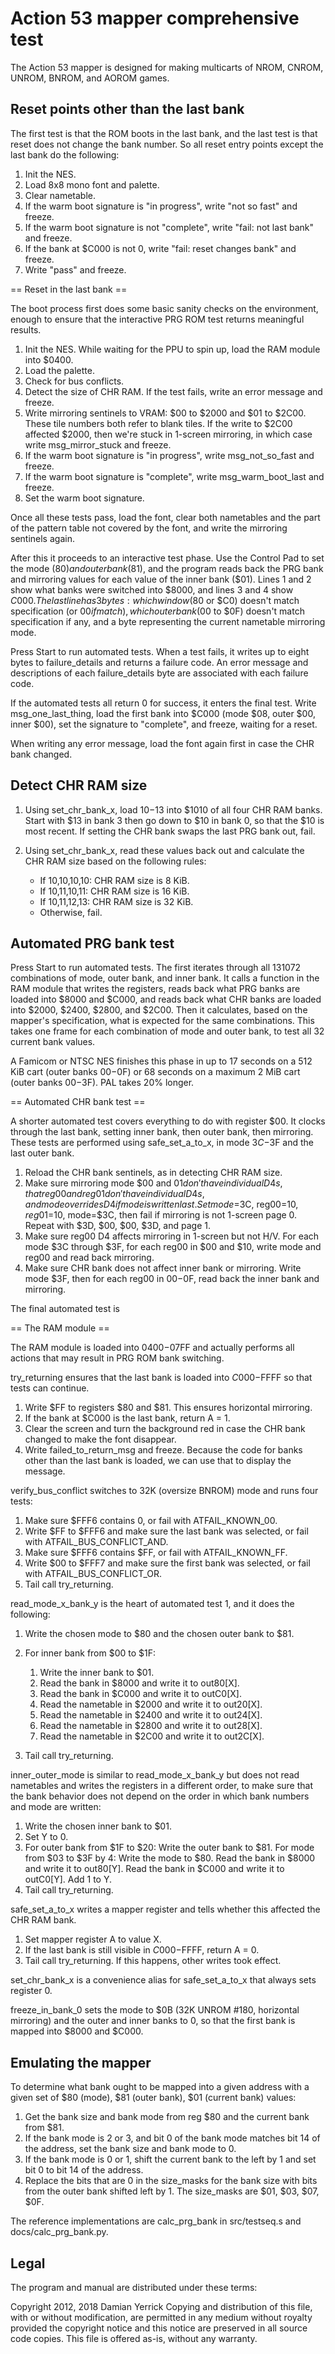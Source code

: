 Action 53 mapper comprehensive test
===================================

The Action 53 mapper is designed for making multicarts of NROM,
CNROM, UNROM, BNROM, and AOROM games.

Reset points other than the last bank
-------------------------------------
The first test is that the ROM boots in the last bank, and the last
test is that reset does not change the bank number.  So all reset
entry points except the last bank do the following:

1. Init the NES.
2. Load 8x8 mono font and palette.
3. Clear nametable.
4. If the warm boot signature is "in progress", write "not so fast"
   and freeze.
5. If the warm boot signature is not "complete", write "fail: not
   last bank" and freeze.
6. If the bank at $C000 is not 0, write "fail: reset changes bank"
   and freeze.
7. Write "pass" and freeze.

== Reset in the last bank ==

The boot process first does some basic sanity checks on the
environment, enough to ensure that the interactive PRG ROM test
returns meaningful results.

1. Init the NES.  While waiting for the PPU to spin up, load the RAM
   module into $0400.
2. Load the palette.
3. Check for bus conflicts.
4. Detect the size of CHR RAM.  If the test fails, write an error
   message and freeze.
5. Write mirroring sentinels to VRAM: $00 to $2000 and $01 to $2C00.
   These tile numbers both refer to blank tiles.  If the write to
   $2C00 affected $2000, then we're stuck in 1-screen mirroring, in
   which case write msg_mirror_stuck and freeze.
6. If the warm boot signature is "in progress", write msg_not_so_fast
   and freeze.
7. If the warm boot signature is "complete", write msg_warm_boot_last
   and freeze.
8. Set the warm boot signature.

Once all these tests pass, load the font, clear both nametables and
the part of the pattern table not covered by the font, and write the
mirroring sentinels again.

After this it proceeds to an interactive test phase.  Use the Control
Pad to set the mode ($80) and outer bank ($81), and the program reads
back the PRG bank and mirroring values for each value of the inner
bank ($01).  Lines 1 and 2 show what banks were switched into $8000,
and lines 3 and 4 show $C000.  The last line has 3 bytes: which
window ($80 or $C0) doesn't match specification (or $00 if match),
which outer bank ($00 to $0F) doesn't match specification if any,
and a byte representing the current nametable mirroring mode.

Press Start to run automated tests.  When a test fails, it writes
up to eight bytes to failure_details and returns a failure code.
An error message and descriptions of each failure_details byte are
associated with each failure code.

If the automated tests all return 0 for success, it enters the final
test.  Write msg_one_last_thing, load the first bank into $C000
(mode $08, outer $00, inner $00), set the signature to "complete",
and freeze, waiting for a reset.

When writing any error message, load the font again first in case
the CHR bank changed.

Detect CHR RAM size
-------------------
1. Using set_chr_bank_x, load $10-$13 into $1010 of all four CHR RAM
   banks.  Start with $13 in bank 3 then go down to $10 in bank 0, so
   that the $10 is most recent.  If setting the CHR bank swaps the
   last PRG bank out, fail.
2. Using set_chr_bank_x, read these values back out and calculate the
   CHR RAM size based on the following rules:

    * If $10,$10,$10,$10: CHR RAM size is 8 KiB.
    * If $10,$11,$10,$11: CHR RAM size is 16 KiB.
    * If $10,$11,$12,$13: CHR RAM size is 32 KiB.
    * Otherwise, fail.

Automated PRG bank test
-----------------------

Press Start to run automated tests.  The first iterates through
all 131072 combinations of mode, outer bank, and inner bank.  It
calls a function in the RAM module that writes the registers, reads
back what PRG banks are loaded into $8000 and $C000, and reads back
what CHR banks are loaded into $2000, $2400, $2800, and $2C00.  Then
it calculates, based on the mapper's specification, what is expected
for the same combinations.  This takes one frame for each combination
of mode and outer bank, to test all 32 current bank values.

A Famicom or NTSC NES finishes this phase in up to 17 seconds on a
512 KiB cart (outer banks $00-$0F) or 68 seconds on a maximum 2 MiB
cart (outer banks $00-$3F).  PAL takes 20% longer.

== Automated CHR bank test ==

A shorter automated test covers everything to do with register $00.
It clocks through the last bank, setting inner bank, then outer bank,
then mirroring.  These tests are performed using safe_set_a_to_x, in
mode $3C-$3F and the last outer bank.

1. Reload the CHR bank sentinels, as in detecting CHR RAM size.
2. Make sure mirroring mode $00 and $01 don't have individual D4s,
   that reg00 and reg01 don't have individual D4s, and mode overrides
   D4 if mode is written last.  Set mode=$3C, reg00=$10, reg01=$10,
   mode=$3C, then fail if mirroring is not 1-screen page 0.
   Repeat with $3D, $00, $00, $3D, and page 1.
3. Make sure reg00 D4 affects mirroring in 1-screen but not H/V.
   For each mode $3C through $3F, for each reg00 in $00 and $10,
   write mode and reg00 and read back mirroring.
4. Make sure CHR bank does not affect inner bank or mirroring.
   Write mode $3F, then for each reg00 in $00-$0F, read back the
   inner bank and mirroring.

The final automated test is 

== The RAM module ==

The RAM module is loaded into $0400-$07FF and actually performs all
actions that may result in PRG ROM bank switching.

try_returning ensures that the last bank is loaded into $C000-$FFFF
so that tests can continue.

1. Write $FF to registers $80 and $81.  This ensures horizontal
   mirroring.
2. If the bank at $C000 is the last bank, return A = 1.
3. Clear the screen and turn the background red in case the CHR bank
   changed to make the font disappear.
4. Write failed_to_return_msg and freeze.  Because the code for
   banks other than the last bank is loaded, we can use that to
   display the message.

verify_bus_conflict switches to 32K (oversize BNROM) mode and runs
four tests:

1. Make sure $FFF6 contains 0, or fail with ATFAIL_KNOWN_00.
2. Write $FF to $FFF6 and make sure the last bank was selected, or
   fail with ATFAIL_BUS_CONFLICT_AND.
3. Make sure $FFF6 contains $FF, or fail with ATFAIL_KNOWN_FF.
4. Write $00 to $FFF7 and make sure the first bank was selected, or
   fail with ATFAIL_BUS_CONFLICT_OR.
5. Tail call try_returning.

read_mode_x_bank_y is the heart of automated test 1, and it does the
following:

1. Write the chosen mode to $80 and the chosen outer bank to $81.
2. For inner bank from $00 to $1F:

    1. Write the inner bank to $01.
    2. Read the bank in $8000 and write it to out80[X].
    3. Read the bank in $C000 and write it to outC0[X].
    4. Read the nametable in $2000 and write it to out20[X].
    5. Read the nametable in $2400 and write it to out24[X].
    6. Read the nametable in $2800 and write it to out28[X].
    7. Read the nametable in $2C00 and write it to out2C[X].

3. Tail call try_returning.

inner_outer_mode is similar to read_mode_x_bank_y but does not read nametables and writes the registers in a different order, to make sure that the bank behavior does not depend on the order in which bank numbers and mode are written:

1. Write the chosen inner bank to $01.
2. Set Y to 0.
3. For outer bank from $1F to $20:
     Write the outer bank to $81.
     For mode from $03 to $3F by 4:
       Write the mode to $80.
       Read the bank in $8000 and write it to out80[Y].
       Read the bank in $C000 and write it to outC0[Y].
       Add 1 to Y.
4. Tail call try_returning.

safe_set_a_to_x writes a mapper register and tells whether this affected the CHR RAM bank.

1. Set mapper register A to value X.
2. If the last bank is still visible in $C000-$FFFF, return A = 0.
3. Tail call try_returning.  If this happens, other writes took effect.

set_chr_bank_x is a convenience alias for safe_set_a_to_x that always sets register 0.

freeze_in_bank_0 sets the mode to $0B (32K UNROM #180, horizontal mirroring) and the outer and inner banks to 0, so that the first bank is mapped into $8000 and $C000.

Emulating the mapper
--------------------
To determine what bank ought to be mapped into a given address with a
given set of $80 (mode), $81 (outer bank), $01 (current bank) values:

1. Get the bank size and bank mode from reg $80 and the current bank
   from $81.
2. If the bank mode is 2 or 3, and bit 0 of the bank mode matches bit
   14 of the address, set the bank size and bank mode to 0.
3. If the bank mode is 0 or 1, shift the current bank to the left by
   1 and set bit 0 to bit 14 of the address.
4. Replace the bits that are 0 in the size_masks for the bank size
   with bits from the outer bank shifted left by 1. The size_masks
   are $01, $03, $07, $0F.

The reference implementations are calc_prg_bank in src/testseq.s and
docs/calc_prg_bank.py.

Legal
-----
The program and manual are distributed under these terms:

Copyright 2012, 2018 Damian Yerrick
Copying and distribution of this file, with or without
modification, are permitted in any medium without royalty provided
the copyright notice and this notice are preserved in all source
code copies.  This file is offered as-is, without any warranty.
